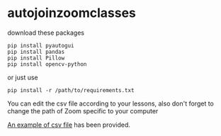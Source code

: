 # autojoinzoomclasses



download these packages

```cli
pip install pyautogui
pip install pandas
pip install Pillow
pip install opencv-python
```

or just use 
```cli 
pip install -r /path/to/requirements.txt
```


You can edit the csv file according to your lessons, also don't forget to change the path of Zoom specific to your computer

[An example of csv file](https://github.com/Tolgaugur/autojoinzoomclasses/blob/main/example.csv) has been provided.
